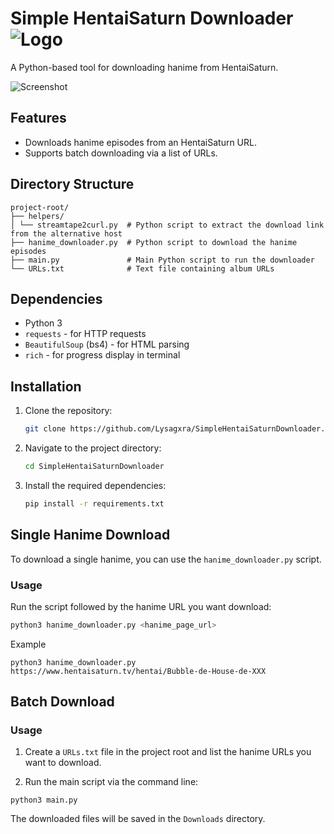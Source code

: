 # Simple HentaiSaturn Downloader ![Logo](https://github.com/Lysagxra/SimpleHentaiSaturnDownloader/blob/80c86fcad2eb2afcda5c603a244d0a7475eb8dc3/misc/HSPlanet-logo.png)

A Python-based tool for downloading hanime from HentaiSaturn.

![Screenshot](https://raw.githubusercontent.com/Lysagxra/SimpleHentaiSaturnDownloader/refs/heads/main/misc/ScreenshotHSD.png)

## Features

- Downloads hanime episodes from an HentaiSaturn URL.
- Supports batch downloading via a list of URLs.

## Directory Structure
```
project-root/
├── helpers/
│ └── streamtape2curl.py  # Python script to extract the download link from the alternative host
├── hanime_downloader.py  # Python script to download the hanime episodes
├── main.py               # Main Python script to run the downloader
└── URLs.txt              # Text file containing album URLs
```

## Dependencies

- Python 3
- `requests` - for HTTP requests
- `BeautifulSoup` (bs4) - for HTML parsing
- `rich` - for progress display in terminal

## Installation

1. Clone the repository:
   ```bash
   git clone https://github.com/Lysagxra/SimpleHentaiSaturnDownloader.git

2. Navigate to the project directory:
   ```bash
   cd SimpleHentaiSaturnDownloader

3. Install the required dependencies:
   ```bash
   pip install -r requirements.txt

## Single Hanime Download

To download a single hanime, you can use the `hanime_downloader.py` script.

### Usage

Run the script followed by the hanime URL you want download:

```bash
python3 hanime_downloader.py <hanime_page_url>
```

Example

```
python3 hanime_downloader.py https://www.hentaisaturn.tv/hentai/Bubble-de-House-de-XXX
```

## Batch Download

### Usage

1. Create a `URLs.txt` file in the project root and list the hanime URLs you want to download.

2. Run the main script via the command line:

```
python3 main.py
```

The downloaded files will be saved in the `Downloads` directory.
